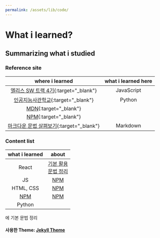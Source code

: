 ```yaml
---
permalink: /assets/lib/code/
---
```


# What i learned?

## Summarizing what i studied

### Reference site

|                                                                                         where i learned                                                                                         | what i learned here |
| :---------------------------------------------------------------------------------------------------------------------------------------------------------------------------------------------: | :-----------------: |
|                                                                [엘리스 SW 트랙 4기](https://elice.training/){:target="\_blank"}                                                                 |     JavaScript      |
|                                                                [인공지능사관학교](https://gj-aischool.or.kr/){:target="\_blank"}                                                                |       Python        |
|                                                                   [MDN](https://developer.mozilla.org/ko/){:target="\_blank"}                                                                   |                     |
|                                                                        [NPM](https://www.npmjs.com/){:target="\_blank"}                                                                         |                     |
| [마크다운 문법 살펴보기](https://docs.github.com/en/get-started/writing-on-github/getting-started-with-writing-and-formatting-on-github/basic-writing-and-formatting-syntax){:target="\_blank"} |      Markdown       |

### Content list

|        what i learned         |                                                                                                                                         about                                                                                                                                          |
| :---------------------------: | :------------------------------------------------------------------------------------------------------------------------------------------------------------------------------------------------------------------------------------------------------------------------------------: |
|             React             | <a href="https://github.com/leekh8/leekh8.github.io/blob/main/assets/lib/code/react/react-grammar.jsx" target="\_blank">기본 활용</a><br><a href="https://github.com/leekh8/leekh8.github.io/blob/main/assets/lib/code/react/react-utilizing-basic.jsx" target="\_blank">문법 정리</a> |
|              JS               |                                                                                                                <a href="https://www.npmjs.com/" target="_blank">NPM</a>                                                                                                                |
|           HTML, CSS           |                                                                                                                <a href="https://www.npmjs.com/" target="_blank">NPM</a>                                                                                                                |
| [NPM](https://www.npmjs.com/) |                                                                                                                <a href="https://www.npmjs.com/" target="_blank">NPM</a>                                                                                                                |
|            Python             |

에 기본 문법 정리

#### 사용한 Theme: [Jekyll Theme](./Chirpy-README.md)
